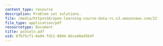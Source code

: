 ```yaml
---
content_type: resource
description: Problem set solutions.
file: /media/https%3A/open-learning-course-data-rc.s3.amazonaws.com/22-812j-managing-nuclear-technology-spring-2004/6fb75cf16e04fd1188946bca48a45b4f_ps5soln.pdf
file_type: application/pdf
resourcetype: Document
title: ps5soln.pdf
uid: 6fb75cf1-6e04-fd11-8894-6bca48a45b4f
---
```

